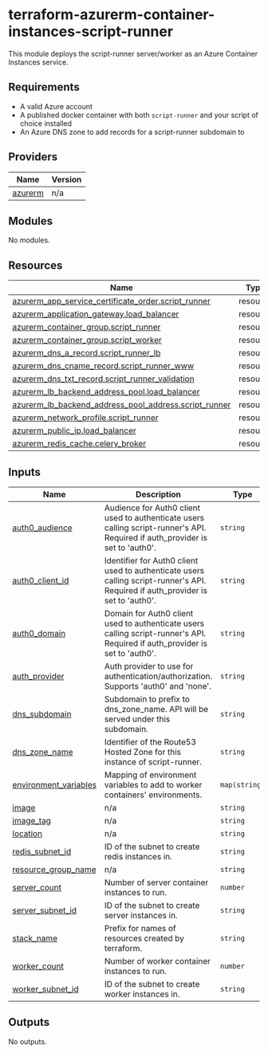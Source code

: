 ﻿# terraform-azurerm-container-instances-script-runner

This module deploys the script-runner server/worker as an Azure Container Instances service.

## Requirements

* A valid Azure account
* A published docker container with both `script-runner` and your script of choice installed
* An Azure DNS zone to add records for a script-runner subdomain to

## Providers

| Name | Version |
|------|---------|
| <a name="provider_azurerm"></a> [azurerm](#provider\_azurerm) | n/a |

## Modules

No modules.

## Resources

| Name | Type |
|------|------|
| [azurerm_app_service_certificate_order.script_runner](https://registry.terraform.io/providers/hashicorp/azurerm/latest/docs/resources/app_service_certificate_order) | resource |
| [azurerm_application_gateway.load_balancer](https://registry.terraform.io/providers/hashicorp/azurerm/latest/docs/resources/application_gateway) | resource |
| [azurerm_container_group.script_runner](https://registry.terraform.io/providers/hashicorp/azurerm/latest/docs/resources/container_group) | resource |
| [azurerm_container_group.script_worker](https://registry.terraform.io/providers/hashicorp/azurerm/latest/docs/resources/container_group) | resource |
| [azurerm_dns_a_record.script_runner_lb](https://registry.terraform.io/providers/hashicorp/azurerm/latest/docs/resources/dns_a_record) | resource |
| [azurerm_dns_cname_record.script_runner_www](https://registry.terraform.io/providers/hashicorp/azurerm/latest/docs/resources/dns_cname_record) | resource |
| [azurerm_dns_txt_record.script_runner_validation](https://registry.terraform.io/providers/hashicorp/azurerm/latest/docs/resources/dns_txt_record) | resource |
| [azurerm_lb_backend_address_pool.load_balancer](https://registry.terraform.io/providers/hashicorp/azurerm/latest/docs/resources/lb_backend_address_pool) | resource |
| [azurerm_lb_backend_address_pool_address.script_runner](https://registry.terraform.io/providers/hashicorp/azurerm/latest/docs/resources/lb_backend_address_pool_address) | resource |
| [azurerm_network_profile.script_runner](https://registry.terraform.io/providers/hashicorp/azurerm/latest/docs/resources/network_profile) | resource |
| [azurerm_public_ip.load_balancer](https://registry.terraform.io/providers/hashicorp/azurerm/latest/docs/resources/public_ip) | resource |
| [azurerm_redis_cache.celery_broker](https://registry.terraform.io/providers/hashicorp/azurerm/latest/docs/resources/redis_cache) | resource |

## Inputs

| Name | Description | Type | Default | Required |
|------|-------------|------|---------|:--------:|
| <a name="input_auth0_audience"></a> [auth0\_audience](#input\_auth0\_audience) | Audience for Auth0 client used to authenticate users calling script-runner's API. Required if auth\_provider is set to 'auth0'. | `string` | `""` | no |
| <a name="input_auth0_client_id"></a> [auth0\_client\_id](#input\_auth0\_client\_id) | Identifier for Auth0 client used to authenticate users calling script-runner's API. Required if auth\_provider is set to 'auth0'. | `string` | `""` | no |
| <a name="input_auth0_domain"></a> [auth0\_domain](#input\_auth0\_domain) | Domain for Auth0 client used to authenticate users calling script-runner's API. Required if auth\_provider is set to 'auth0'. | `string` | `""` | no |
| <a name="input_auth_provider"></a> [auth\_provider](#input\_auth\_provider) | Auth provider to use for authentication/authorization. Supports 'auth0' and 'none'. | `string` | `"auth0"` | no |
| <a name="input_dns_subdomain"></a> [dns\_subdomain](#input\_dns\_subdomain) | Subdomain to prefix to dns\_zone\_name. API will be served under this subdomain. | `string` | n/a | yes |
| <a name="input_dns_zone_name"></a> [dns\_zone\_name](#input\_dns\_zone\_name) | Identifier of the Route53 Hosted Zone for this instance of script-runner. | `string` | n/a | yes |
| <a name="input_environment_variables"></a> [environment\_variables](#input\_environment\_variables) | Mapping of environment variables to add to worker containers' environments. | `map(string)` | `{}` | no |
| <a name="input_image"></a> [image](#input\_image) | n/a | `string` | n/a | yes |
| <a name="input_image_tag"></a> [image\_tag](#input\_image\_tag) | n/a | `string` | `"latest"` | no |
| <a name="input_location"></a> [location](#input\_location) | n/a | `string` | `"westus"` | no |
| <a name="input_redis_subnet_id"></a> [redis\_subnet\_id](#input\_redis\_subnet\_id) | ID of the subnet to create redis instances in. | `string` | `"redis-subnet"` | no |
| <a name="input_resource_group_name"></a> [resource\_group\_name](#input\_resource\_group\_name) | n/a | `string` | n/a | yes |
| <a name="input_server_count"></a> [server\_count](#input\_server\_count) | Number of server container instances to run. | `number` | `1` | no |
| <a name="input_server_subnet_id"></a> [server\_subnet\_id](#input\_server\_subnet\_id) | ID of the subnet to create server instances in. | `string` | `"server-subnet"` | no |
| <a name="input_stack_name"></a> [stack\_name](#input\_stack\_name) | Prefix for names of resources created by terraform. | `string` | `"script-runner"` | no |
| <a name="input_worker_count"></a> [worker\_count](#input\_worker\_count) | Number of worker container instances to run. | `number` | `1` | no |
| <a name="input_worker_subnet_id"></a> [worker\_subnet\_id](#input\_worker\_subnet\_id) | ID of the subnet to create worker instances in. | `string` | `"worker-subnet"` | no |

## Outputs

No outputs.

